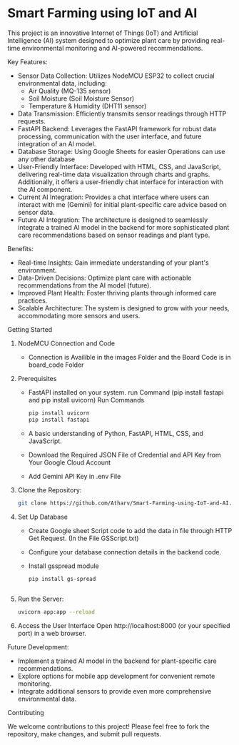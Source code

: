 # Smart Farming using IoT and AI

This project is an innovative Internet of Things (IoT) and Artificial Intelligence (AI) system designed to optimize plant care by providing real-time environmental monitoring and AI-powered recommendations.

Key Features:

* Sensor Data Collection: Utilizes NodeMCU ESP32 to collect crucial environmental data, including:
    * Air Quality (MQ-135 sensor)
    * Soil Moisture (Soil Moisture Sensor)
    * Temperature & Humidity (DHT11 sensor)
* Data Transmission: Efficiently transmits sensor readings through HTTP requests.
* FastAPI Backend: Leverages the FastAPI framework for robust data processing, communication with the user interface, and future integration of an AI model.
* Database Storage: Using Google Sheets for easier Operations can use any other database
* User-Friendly Interface: Developed with HTML, CSS, and JavaScript, delivering real-time data visualization through charts and graphs. Additionally, it offers a user-friendly chat interface for interaction with the AI component.
* Current AI Integration: Provides a chat interface where users can interact with me (Gemini) for initial plant-specific care advice based on sensor data.
* Future AI Integration: The architecture is designed to seamlessly integrate a trained AI model in the backend for more sophisticated plant care recommendations based on sensor readings and plant type.

Benefits:

* Real-time Insights: Gain immediate understanding of your plant's environment.
* Data-Driven Decisions: Optimize plant care with actionable recommendations from the AI model (future).
* Improved Plant Health: Foster thriving plants through informed care practices.
* Scalable Architecture: The system is designed to grow with your needs, accommodating more sensors and users.

Getting Started

1. NodeMCU Connection and Code
   * Connection is Availible in the images Folder and the Board Code is in board_code Folder
2.  Prerequisites
    * FastAPI installed on your system. run Command (pip install fastapi and pip install uvicorn)
      Run Commands
      
      ```bash
      pip install uvicorn
      pip install fastapi

    * A basic understanding of Python, FastAPI, HTML, CSS, and JavaScript.
    * Download the Required JSON File of Credential and API Key from Your Google Cloud Account
    * Add Gemini API Key in .env File
4. Clone the Repository:

   ```bash
   git clone https://github.com/Atharv/Smart-Farming-using-IoT-and-AI.git
   ```
   
5. Set Up Database
   - Create Google sheet Script code to add the data in file through HTTP Get Request. (In the File GSScript.txt)
   - Configure your database connection details in the backend code.
   - Install gsspread module

     ```bash
     pip install gs-spread
        
5. Run the Server:
   
   ```bash
   uvicorn app:app --reload
   
6. Access the User Interface
   Open http://localhost:8000 (or your specified port) in a web browser.

Future Development:

* Implement a trained AI model in the backend for plant-specific care recommendations.
* Explore options for mobile app development for convenient remote monitoring.
* Integrate additional sensors to provide even more comprehensive environmental data.

Contributing

We welcome contributions to this project! Please feel free to fork the repository, make changes, and submit pull requests.
